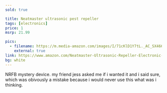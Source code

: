 ```yaml
---
sold: true

title: Neatmaster ultrasonic pest repeller
tags: [electronics]
price: 1
msrp: 21.99

pics:
  - filename: https://m.media-amazon.com/images/I/71cKlD1Y7tL._AC_SX466_.jpg
    external: true
link: https://www.amazon.com/Neatmaster-Ultrasonic-Repeller-Electronic-Repellent/dp/B07ZH4LZYF/
bg: white
---
```


NRFB mystery device.  my friend jess asked me if i wanted it and i said sure,
which was obivously a mistake because i would never use this what was i
thinking.
